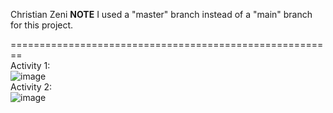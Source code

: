 Christian Zeni
****NOTE**** 
I used a "master" branch instead of a "main" branch for this project.

========================================================
<br />
Activity 1:
<br />
![image](https://user-images.githubusercontent.com/68239498/190666583-feaf6b7b-9c5d-4b93-9f30-a3e897b7da98.png)
<br />
Activity 2:
<br />
![image](https://user-images.githubusercontent.com/68239498/190667664-d9f2c0b5-3092-425c-bb31-fdc5d9429ef3.png)
<br />
